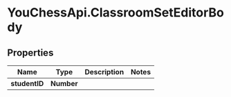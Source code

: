 # YouChessApi.ClassroomSetEditorBody

## Properties
Name | Type | Description | Notes
------------ | ------------- | ------------- | -------------
**studentID** | **Number** |  | 
